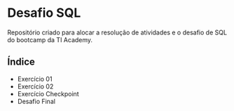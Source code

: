 # Desafio SQL
Repositório criado para alocar a resolução de atividades e o desafio de SQL do bootcamp da TI Academy.

## Índice

- Exercício 01
- Exercício 02
- Exercício Checkpoint
- Desafio Final
